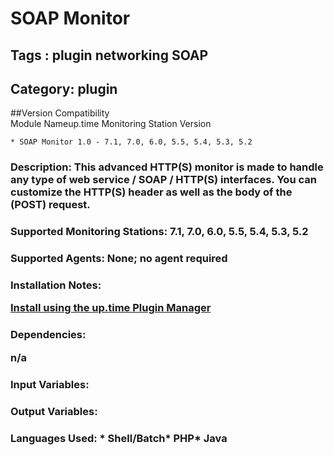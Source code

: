 # SOAP Monitor
## Tags : plugin   networking   SOAP  

## Category: plugin

##Version Compatibility<br/>Module Name</th><th>up.time Monitoring Station Version</th>


  
    * SOAP Monitor 1.0 - 7.1, 7.0, 6.0, 5.5, 5.4, 5.3, 5.2
  


### Description: This advanced HTTP(S) monitor is made to handle any type of web service / SOAP / HTTP(S) interfaces. You can customize the HTTP(S) header as well as the body of the (POST) request.

### Supported Monitoring Stations: 7.1, 7.0, 6.0, 5.5, 5.4, 5.3, 5.2
### Supported Agents: None; no agent required
### Installation Notes: <p><a href="https://github.com/uptimesoftware/uptime-plugin-manager">Install using the up.time Plugin Manager</a></p>

### Dependencies: <p>n/a</p>

### Input Variables: 
### Output Variables: 
### Languages Used: * Shell/Batch* PHP* Java

